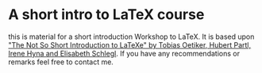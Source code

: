 # A short intro to LaTeX course

this is material for a short introduction Workshop to LaTeX. It is based upon ["The Not So Short Introduction to LaTeXe" by Tobias Oetiker, Hubert Partl, Irene Hyna and Elisabeth Schlegl](https://tobi.oetiker.ch/lshort/lshort.pdf). If you have any recommendations or remarks feel free to contact me.
